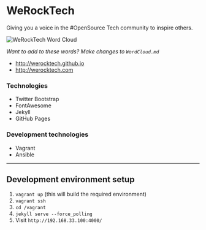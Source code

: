 # WeRockTech

Giving you a voice in the #OpenSource Tech community to inspire others.

![WeRockTech Word Cloud](https://cdn.rawgit.com/WeRockTech/werocktech.github.io/master/img/wordcloud.svg)

*Want to add to these words? Make changes to `WordCloud.md`*

* http://werocktech.github.io
* http://werocktech.com

### Technologies

* Twitter Bootstrap
* FontAwesome
* Jekyll
* GitHub Pages

### Development technologies

* Vagrant
* Ansible

---

## Development environment setup

1. `vagrant up` (this will build the required environment)
2. `vagrant ssh`
3. `cd /vagrant`
4. `jekyll serve --force_polling`
5. Visit `http://192.168.33.100:4000/`

